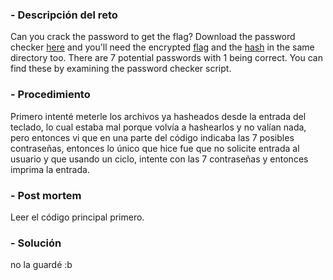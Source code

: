 
### - Descripción del reto

Can you crack the password to get the flag? Download the password checker [here](https://artifacts.picoctf.net/c/17/level3.py) and you'll need the encrypted [flag](https://artifacts.picoctf.net/c/17/level3.flag.txt.enc) and the [hash](https://artifacts.picoctf.net/c/17/level3.hash.bin) in the same directory too. There are 7 potential passwords with 1 being correct. You can find these by examining the password checker script.
### - Procedimiento
Primero intenté meterle los archivos ya hasheados desde la entrada del teclado, lo cual estaba mal porque volvía a hashearlos y no valían nada, pero entonces vi que en una parte del código indicaba las 7 posibles contraseñas, entonces lo único que hice fue que no solicite entrada al usuario y que usando un ciclo, intente con las 7 contraseñas y entonces imprima la entrada.
### - Post mortem

Leer el código principal primero.
### - Solución

no la guardé :b